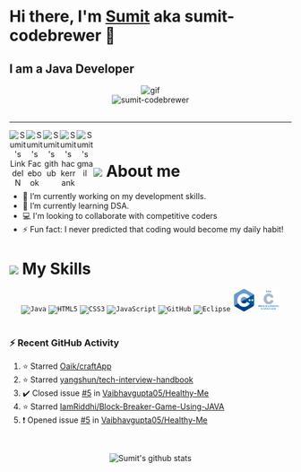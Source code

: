 # Hi there, I'm [Sumit](https://github.com/sumit-codebrewer) aka sumit-codebrewer 👋

## I am a Java Developer 

<div align="center">
<img src="https://media.tenor.com/images/dc545e5a0f93c9b2bf1d4f0af54ebbff/tenor.gif" height="360px" width="480px" alt="gif">
</div>

<div align="center">
    <img src="https://komarev.com/ghpvc/?username=sumit-codebrewer&label=Profile%20views&color=0e75b6&style=flat"
        alt="sumit-codebrewer" />
</div>
<br>
<hr>
<div align="center">
<a href="https://www.linkedin.com/in/sumit-chutani-aab427190/">
        <img align="left" alt="Sumit's LinkdeIN" width="30px"
            src="https://image.flaticon.com/icons/svg/2111/2111465.svg" draggable="false" />
    </a>
    <a href="https://www.facebook.com/profile.php?id=100010039817675">
        <img align="left" alt="Sumit's Facebook" width="30px"
            src="https://image.flaticon.com/icons/svg/2111/2111342.svg" draggable="false" />
    </a>
    <a href="https://github.com/sumit-codebrewer">
        <img align="left" alt="Sumit's github" width="30px" src="https://image.flaticon.com/icons/svg/2111/2111432.svg"
            draggable="false" />
    </a>
    <a href="https://www.hackerrank.com/sumitengineer23">
        <img align="left" alt="Sumit's hackerrank" width="30px"
            src="https://assets.brandfolder.com/y9ol94wb/v/331198/view@2x.png?v=1591971279" draggable="false" />
    </a>
    <a href="sumitchutani50@gmail.com">
        <img align="left" alt="Sumit's gmail" width="30px" src="https://image.flaticon.com/icons/svg/732/732200.svg"
            draggable="false" />
    </a>
</div>
<br />

# <img src="https://media1.giphy.com/media/iddm3qLpC8x3djZDSm/200.webp?cid=ecf05e4730jh2hoort3c620k8r70w7m8izhnuysz16mr4n1x&rid=200.webp&ct=g" width="30" draggable="false"> About me


- 🔭 I’m currently working on my development skills.
- 🌱 I’m currently learning DSA.
- 💻 I'm looking to collaborate with competitive coders
- ⚡ Fun fact: I never predicted that coding would become my daily habit!

##

# <img src="https://media.giphy.com/media/WUlplcMpOCEmTGBtBW/giphy.gif" width="50"> My Skills

<div align="center">
<code><img alt="Java" height="40px" width="40px" src="https://raw.githubusercontent.com/tomchen/stack-icons/master/logos/java.svg" title="Java"/></code>
<code><img alt="HTML5" height="40px" width="40px" src="https://raw.githubusercontent.com/tomchen/stack-icons/master/logos/html-5.svg" title="HTML5"/></code>
<code><img alt="CSS3" height="40px" width="40px" src="https://raw.githubusercontent.com/tomchen/stack-icons/master/logos/css-3.svg" title="CSS3"/></code>
<code><img alt="JavaScript" height="40px" width="40px" src="https://raw.githubusercontent.com/tomchen/stack-icons/master/logos/bootstrap.svg" title="Bootstrap"/></code>
<code><img alt="GitHub" height="40px" width="40px" src="https://raw.githubusercontent.com/tomchen/stack-icons/master/logos/github-icon.svg" 
title="GitHub"/></code>
<code><img alt="Eclipse" height="40px" width="40px" src="https://raw.githubusercontent.com/tomchen/stack-icons/master/logos/eclipse.svg" 
title="Eclipse"/></code>
<code><img alt="C++" height="40px" width="40px" src="https://raw.githubusercontent.com/github/explore/80688e429a7d4ef2fca1e82350fe8e3517d3494d/topics/cpp/cpp.png" title="C++"/></code>
<code><img alt="C" height="40px" width="40px" src="https://raw.githubusercontent.com/github/explore/80688e429a7d4ef2fca1e82350fe8e3517d3494d/topics/c/c.png" title="C"/></code>

<br/>
<br/>

 </div>
    
### ⚡ Recent GitHub Activity
    
<!--RECENT_ACTIVITY:start-->
1. ⭐ Starred [Oaik/craftApp](https://github.com/Oaik/craftApp)
2. ⭐ Starred [yangshun/tech-interview-handbook](https://github.com/yangshun/tech-interview-handbook)
3. ✔️ Closed issue [#5](https://github.com/Vaibhavgupta05/Healthy-Me/issues/5) in [Vaibhavgupta05/Healthy-Me](https://github.com/Vaibhavgupta05/Healthy-Me)
4. ⭐ Starred [IamRiddhi/Block-Breaker-Game-Using-JAVA](https://github.com/IamRiddhi/Block-Breaker-Game-Using-JAVA)
5. ❗️ Opened issue [#5](https://github.com/Vaibhavgupta05/Healthy-Me/issues/5) in [Vaibhavgupta05/Healthy-Me](https://github.com/Vaibhavgupta05/Healthy-Me)
<!--RECENT_ACTIVITY:end-->

<br>
<div align="center">
    
![Sumit's github stats](https://github-readme-stats.vercel.app/api?username=sumit-codebrewer&show_icons=true&theme=radical)

</div>

